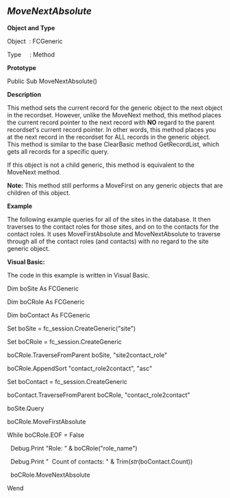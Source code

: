_MoveNextAbsolute_
------------------

**Object and Type**

Object  : FCGeneric

Type     : Method

**Prototype**

Public Sub MoveNextAbsolute()

**Description**

This method sets the current record for the generic object to the next object in the recordset. However, unlike the MoveNext method, this method places the current record pointer to the next record with **NO** regard to the parent recordset's current record pointer. In other words, this method places you at the next record in the recordset for ALL records in the generic object. This method is similar to the base ClearBasic method GetRecordList, which gets all records for a specific query.

If this object is not a child generic, this method is equivalent to the MoveNext method.

**Note:** This method still performs a MoveFirst on any generic objects that are children of this object.

**Example**

The following example queries for all of the sites in the database. It then traverses to the contact roles for those sites, and on to the contacts for the contact roles. It uses MoveFirstAbsolute and MoveNextAbsolute to traverse through all of the contact roles (and contacts) with no regard to the site generic object.

**Visual Basic:**

The code in this example is written in Visual Basic.

Dim boSite As FCGeneric

Dim boCRole As FCGeneric

Dim boContact As FCGeneric

Set boSite = fc_session.CreateGeneric("site")

Set boCRole = fc_session.CreateGeneric

boCRole.TraverseFromParent boSite, "site2contact_role"

boCRole.AppendSort "contact_role2contact", "asc"

Set boContact = fc_session.CreateGeneric

boContact.TraverseFromParent boCRole, "contact_role2contact"

boSite.Query

boCRole.MoveFirstAbsolute

While boCRole.EOF = False

  Debug.Print "Role: " & boCRole("role_name")

  Debug.Print "  Count of contacts: " & Trim$(str$(boContact.Count))

  boCRole.MoveNextAbsolute

Wend